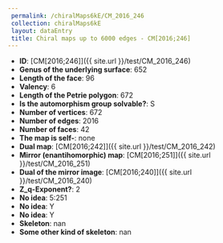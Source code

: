 ```yaml
--- 
 permalink: /chiralMaps6kE/CM_2016_246 
 collection: chiralMaps6kE
 layout: dataEntry
 title: Chiral maps up to 6000 edges - CM[2016;246]
---
```


- **ID**: [CM[2016;246]]({{ site.url }}/test/CM_2016_246)
- **Genus of the underlying surface**: 652
- **Length of the face**: 96
- **Valency**: 6
- **Length of the Petrie polygon**: 672
- **Is the automorphism group solvable?**: S
- **Number of vertices**: 672
- **Number of edges**: 2016
- **Number of faces**: 42
- **The map is self-**: none
- **Dual map**: [CM[2016;242]]({{ site.url }}/test/CM_2016_242)
- **Mirror (enantihomorphic) map**: [CM[2016;251]]({{ site.url }}/test/CM_2016_251)
- **Dual of the mirror image**: [CM[2016;240]]({{ site.url }}/test/CM_2016_240)
- **Z_q-Exponent?**: 2
- **No idea**:  5:251
- **No idea**: Y
- **No idea**: Y
- **Skeleton**: nan
- **Some other kind of skeleton**: nan
